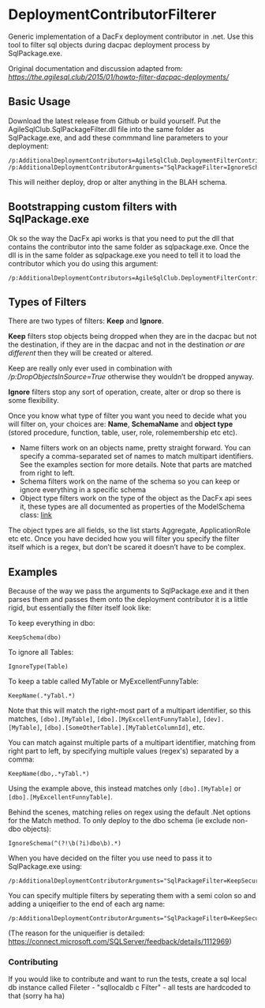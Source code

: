 # DeploymentContributorFilterer
Generic implementation of a DacFx deployment contributor in .net. Use this tool to filter sql objects during dacpac deployment process by SqlPackage.exe.

Original documentation and discussion adapted from:
*https://the.agilesql.club/2015/01/howto-filter-dacpac-deployments/*

## Basic Usage
Download the latest release from Github or build yourself. Put the AgileSqlClub.SqlPackageFilter.dll file into the same folder as SqlPackage.exe, and add these commmand line parameters to your deployment:

```
/p:AdditionalDeploymentContributors=AgileSqlClub.DeploymentFilterContributor /p:AdditionalDeploymentContributorArguments="SqlPackageFilter=IgnoreSchema(BLAH)"
```

This will neither deploy, drop or alter anything in the BLAH schema.

## Bootstrapping custom filters with SqlPackage.exe
Ok so the way the DacFx api works is that you need to put the dll that contains the contributor into the same folder as sqlpackage.exe. Once the dll is in the same folder as sqlpackage.exe you need to tell it to load the contributor which you do using this argument:

```
/p:AdditionalDeploymentContributors=AgileSqlClub.DeploymentFilterContributor
```

## Types of Filters
There are two types of filters: **Keep** and **Ignore**.

**Keep** filters stop objects being dropped when they are in the dacpac but not the destination, if they are in the dacpac and not in the destination *or are different* then they will be created or altered.

Keep are really only ever used in combination with */p:DropObjectsInSource=True* otherwise they wouldn’t be dropped anyway.

**Ignore** filters stop any sort of operation, create, alter or drop so there is some flexibility.

Once you know what type of filter you want you need to decide what you will filter on, your choices are: **Name**, **SchemaName** and **object type** (stored procedure, function, table, user, role, rolemembership etc etc).

* Name filters work on an objects name, pretty straight forward. You can specify a comma-separated set of names to match multipart identifiers. See the examples section for more details. Note that parts are matched from right to left.
* Schema filters work on the name of the schema so you can keep or ignore everything in a specific schema
* Object type filters work on the type of the object as the DacFx api sees it, these types are all documented as properties of the ModelSchema class: [link](http://msdn.microsoft.com/en-us/library/microsoft.sqlserver.dac.model.modelschema.aspx)

The object types are all fields, so the list starts Aggregate, ApplicationRole etc etc. Once you have decided how you will filter you specify the filter itself which is a regex, but don’t be scared it doesn’t have to be complex.

## Examples
Because of the way we pass the arguments to SqlPackage.exe and it then parses them and passes them onto the deployment contributor it is a little rigid, but essentially the filter itself look like:

To keep everything in dbo:
```
KeepSchema(dbo)
```

To ignore all Tables:
```
IgnoreType(Table)
```

To keep a table called MyTable or MyExcellentFunnyTable:
```
KeepName(.*yTabl.*)
```

Note that this will match the right-most part of a multipart identifier, so this matches, `[dbo].[MyTable]`, `[dbo].[MyExcellentFunnyTable]`,
`[dev].[MyTable]`, `[dbo].[SomeOtherTable].[MyTabletColumnId]`, etc.

You can match against multiple parts of a multipart identifier, matching from right part to left, by specifying multiple
values (regex's) separated by a comma:
```
KeepName(dbo,.*yTabl.*)
```

Using the example above, this instead matches only `[dbo].[MyTable]` or `[dbo].[MyExcellentFunnyTable]`.

Behind the scenes, matching relies on regex using the default .Net options for the Match method. 
To only deploy to the dbo schema (ie exclude non-dbo objects):
```
IgnoreSchema(^(?!\b(?i)dbo\b).*)
```

When you have decided on the filter you use need to pass it to SqlPackage.exe using:
```
/p:AdditionalDeploymentContributorArguments="SqlPackageFilter=KeepSecurity"
```

You can specify multiple filters by seperating them with a semi colon so and adding a uniqeifier to the end of each arg name:

```
/p:AdditionalDeploymentContributorArguments="SqlPackageFilter0=KeepSecurity;SqlPackageFilter1=IgnoreSchema(dev)"
```

(The reason for the uniqueifier is detailed: https://connect.microsoft.com/SQLServer/feedback/details/1112969)




### Contributing

If you would like to contribute and want to run the tests, create a sql local db instance called Fileter - "sqllocaldb c Filter" - all tests are hardcoded to that (sorry ha ha)